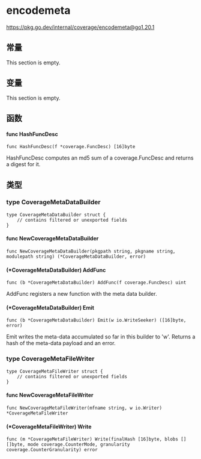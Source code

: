 # encodemeta

https://pkg.go.dev/internal/coverage/encodemeta@go1.20.1







  




## 常量 

This section is empty.

## 变量

This section is empty.

## 函数

#### func HashFuncDesc 

```
func HashFuncDesc(f *coverage.FuncDesc) [16]byte
```

HashFuncDesc computes an md5 sum of a coverage.FuncDesc and returns a digest for it.

## 类型

### type CoverageMetaDataBuilder 

```
type CoverageMetaDataBuilder struct {
	// contains filtered or unexported fields
}
```

#### func NewCoverageMetaDataBuilder 

```
func NewCoverageMetaDataBuilder(pkgpath string, pkgname string, modulepath string) (*CoverageMetaDataBuilder, error)
```

#### (*CoverageMetaDataBuilder) AddFunc 

```
func (b *CoverageMetaDataBuilder) AddFunc(f coverage.FuncDesc) uint
```

AddFunc registers a new function with the meta data builder.

#### (*CoverageMetaDataBuilder) Emit 

```
func (b *CoverageMetaDataBuilder) Emit(w io.WriteSeeker) ([16]byte, error)
```

Emit writes the meta-data accumulated so far in this builder to 'w'. Returns a hash of the meta-data payload and an error.

### type CoverageMetaFileWriter 

```
type CoverageMetaFileWriter struct {
	// contains filtered or unexported fields
}
```

#### func NewCoverageMetaFileWriter 

```
func NewCoverageMetaFileWriter(mfname string, w io.Writer) *CoverageMetaFileWriter
```

#### (*CoverageMetaFileWriter) Write 

```
func (m *CoverageMetaFileWriter) Write(finalHash [16]byte, blobs [][]byte, mode coverage.CounterMode, granularity coverage.CounterGranularity) error
```